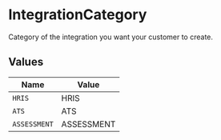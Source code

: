 # IntegrationCategory

Category of the integration you want your customer to create.


## Values

| Name         | Value        |
| ------------ | ------------ |
| `HRIS`       | HRIS         |
| `ATS`        | ATS          |
| `ASSESSMENT` | ASSESSMENT   |